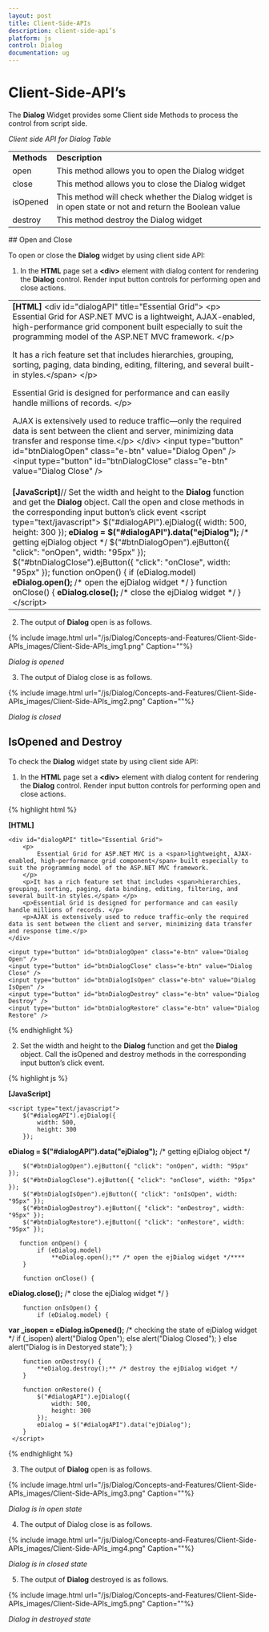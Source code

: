 ```yaml
---
layout: post
title: Client-Side-APIs
description: client-side-api’s
platform: js
control: Dialog
documentation: ug
---
```


# Client-Side-API’s

The **Dialog** Widget provides some Client side Methods to process the control from script side.

_Client side API for Dialog Table_

<table>
<tr>
<td>
<b>Methods</b></td><td>
<b>Description</b></td></tr>
<tr>
<td>
open</td><td>
This method allows you to open the Dialog widget</td></tr>
<tr>
<td>
close</td><td>
This method allows you to close the Dialog widget</td></tr>
<tr>
<td>
isOpened</td><td>
This method will check whether the Dialog widget is in open state or not and return the Boolean value</td></tr>
<tr>
<td>
destroy</td><td>
This method destroy the Dialog widget</td></tr>
</table>
## Open and Close

To open or close the **Dialog** widget by using client side API:

1. In the **HTML** page set a **&lt;div&gt;** element with dialog content for rendering the **Dialog** control. Render input button controls for performing open and close actions.



<table>
<tr>
<td>
<b>[HTML]</b>    &lt;div id="dialogAPI" title="Essential Grid"&gt;        &lt;p&gt;            Essential Grid for ASP.NET MVC is a <span>lightweight, AJAX-enabled, high-performance grid component</span> built especially to suit the programming model of the ASP.NET MVC framework.        &lt;/p&gt;        <p>It has a rich feature set that includes <span>hierarchies, grouping, sorting, paging, data binding, editing, filtering, and several built-in styles.&lt;/span&gt; &lt;/p&gt;        <p>Essential Grid is designed for performance and can easily handle millions of records. &lt;/p&gt;        <p>AJAX is extensively used to reduce traffic—only the required data is sent between the client and server, minimizing data transfer and response time.&lt;/p&gt;    &lt;/div&gt;    &lt;input type="button" id="btnDialogOpen" class="e-btn" value="Dialog Open" /&gt;    &lt;input type="button" id="btnDialogClose" class="e-btn" value="Dialog Close" /&gt;</td></tr>
<tr>
<td>
<b>[JavaScript]</b>// Set the width and height to the <b>Dialog</b> function and get the <b>Dialog</b> object. Call the open and close methods in the corresponding input button’s click event    &lt;script type="text/javascript"&gt;        $("#dialogAPI").ejDialog({            width: 500,            height: 300        });        <b>eDialog = $("#dialogAPI").data("ejDialog");</b> /* getting ejDialog object */        $("#btnDialogOpen").ejButton({ "click": "onOpen", width: "95px" });        $("#btnDialogClose").ejButton({ "click": "onClose", width: "95px" });        function onOpen() {            if (eDialog.model) <b>                eDialog.open(); </b>/* open the ejDialog widget */<b>                       </b>        }        function onClose() {            <b>eDialog.close(); </b>/* close the ejDialog widget */        }        &lt;/script&gt;</td></tr>
</table>


2. The output of **Dialog** open is as follows.

{% include image.html url="/js/Dialog/Concepts-and-Features/Client-Side-APIs_images/Client-Side-APIs_img1.png" Caption=""%}

_Dialog is opened_

3. The output of Dialog close is as follows.                                     

{% include image.html url="/js/Dialog/Concepts-and-Features/Client-Side-APIs_images/Client-Side-APIs_img2.png" Caption=""%}

_Dialog is closed_                                                                     

## IsOpened and Destroy

To check the **Dialog** widget state by using client side API:

1. In the **HTML** page set a **&lt;div&gt;** element with dialog content for rendering the **Dialog** control. Render input button controls for performing open and close actions.



{% highlight html %}

**[HTML]**

    <div id="dialogAPI" title="Essential Grid">
        <p>
            Essential Grid for ASP.NET MVC is a <span>lightweight, AJAX-enabled, high-performance grid component</span> built especially to suit the programming model of the ASP.NET MVC framework.
        </p>
        <p>It has a rich feature set that includes <span>hierarchies, grouping, sorting, paging, data binding, editing, filtering, and several built-in styles.</span> </p>
        <p>Essential Grid is designed for performance and can easily handle millions of records. </p>
        <p>AJAX is extensively used to reduce traffic—only the required data is sent between the client and server, minimizing data transfer and response time.</p>
    </div>

    <input type="button" id="btnDialogOpen" class="e-btn" value="Dialog Open" />
    <input type="button" id="btnDialogClose" class="e-btn" value="Dialog Close" />
    <input type="button" id="btnDialogIsOpen" class="e-btn" value="Dialog IsOpen" />
    <input type="button" id="btnDialogDestroy" class="e-btn" value="Dialog Destroy" />
    <input type="button" id="btnDialogRestore" class="e-btn" value="Dialog Restore" />


{% endhighlight %}



2. Set the width and height to the **Dialog** function and get the **Dialog** object. Call the isOpened and destroy methods in the corresponding input button’s click event. 



{% highlight js %}

**[JavaScript]**

    <script type="text/javascript">
        $("#dialogAPI").ejDialog({
            width: 500,
            height: 300
        });

**eDialog = $("#dialogAPI").data("ejDialog");** /* getting ejDialog object */

        $("#btnDialogOpen").ejButton({ "click": "onOpen", width: "95px" });
        $("#btnDialogClose").ejButton({ "click": "onClose", width: "95px" });
        $("#btnDialogIsOpen").ejButton({ "click": "onIsOpen", width: "95px" });
        $("#btnDialogDestroy").ejButton({ "click": "onDestroy", width: "95px" });
        $("#btnDialogRestore").ejButton({ "click": "onRestore", width: "95px" });

       function onOpen() {
            if (eDialog.model) 
                **eDialog.open();** /* open the ejDialog widget */****
        }

        function onClose() {
**eDialog.close();** /* close the ejDialog widget */
        }   

        function onIsOpen() {
            if (eDialog.model) {
**var _isopen = eDialog.isOpened();** /* checking the state of ejDialog widget */ 
                if (_isopen)
                    alert("Dialog Open");
                else
                    alert("Dialog Closed");
            }
            else
                alert("Dialog is in Destoryed state");
        }

        function onDestroy() {
            **eDialog.destroy();** /* destroy the ejDialog widget */
        }

        function onRestore() {
            $("#dialogAPI").ejDialog({
                width: 500,
                height: 300
            });
            eDialog = $("#dialogAPI").data("ejDialog");            
        }
     </script>



{% endhighlight %}



3. The output of **Dialog** open is as follows.    

{% include image.html url="/js/Dialog/Concepts-and-Features/Client-Side-APIs_images/Client-Side-APIs_img3.png" Caption=""%}

_Dialog is in open state_            



4. The output of Dialog close is as follows.



{% include image.html url="/js/Dialog/Concepts-and-Features/Client-Side-APIs_images/Client-Side-APIs_img4.png" Caption=""%}

_Dialog is in closed state_

5. The output of **Dialog** destroyed is as follows.


{% include image.html url="/js/Dialog/Concepts-and-Features/Client-Side-APIs_images/Client-Side-APIs_img5.png" Caption=""%}

_Dialog in destroyed state_


